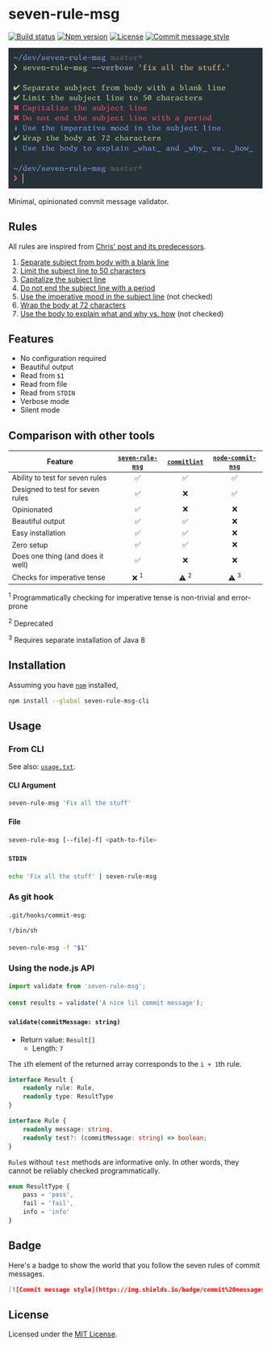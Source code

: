 # seven-rule-msg

[![Build status](https://img.shields.io/travis/com/shreyasminocha/seven-rule-msg/master.svg)](//travis-ci.org/shreyasminocha/seven-rule-msg)
[![Npm version](https://img.shields.io/npm/v/seven-rule-msg.svg)](//npmjs.com/package/seven-rule-msg)
[![License](https://img.shields.io/badge/license-MIT-blue.svg)](//shreyas.mit-license.org/2019)
[![Commit message style](https://img.shields.io/badge/commit%20messages-seven%20rules-blue.svg)](//chris.beams.io/posts/git-commit)

![seven-rule-msg in action](https://raw.githubusercontent.com/shreyasminocha/seven-rule-msg/master/media/demo.jpg)

Minimal, opinionated commit message validator.

## Rules

All rules are inspired from [Chris' post and its predecessors](https://chris.beams.io/posts/git-commit).

1. [Separate subject from body with a blank line](https://chris.beams.io/posts/git-commit/#separate)
2. [Limit the subject line to 50 characters](https://chris.beams.io/posts/git-commit/#limit-50)
3. [Capitalize the subject line](https://chris.beams.io/posts/git-commit/#capitalize)
4. [Do not end the subject line with a period](https://chris.beams.io/posts/git-commit/#end)
5. [Use the imperative mood in the subject line](https://chris.beams.io/posts/git-commit/#imperative) (not checked)
6. [Wrap the body at 72 characters](https://chris.beams.io/posts/git-commit/#wrap-72)
7. [Use the body to explain what and why vs. how](https://chris.beams.io/posts/git-commit/#why-not-how) (not checked)

## Features

- No configuration required
- Beautiful output
- Read from `$1`
- Read from file
- Read from `STDIN`
- Verbose mode
- Silent mode

## Comparison with other tools

| Feature | [**`seven-rule-msg`**](//github.com/shreyasminocha/seven-rule-msg) | [`commitlint`](//github.com/conventional-changelog/commitlint) | [`node-commit-msg`](//github.com/clns/node-commit-msg) |
|---------|:---:|:---:|:---:|
| Ability to test for seven rules | ✅| ✅| ✅|
| Designed to test for seven rules | ✅| ❌ | ✅|
| Opinionated | ✅| ❌ | ❌ |
| Beautiful output | ✅| ✅| ❌ |
| Easy installation | ✅| ✅| ❌ |
| Zero setup | ✅| ✅| ❌ |
| Does one thing (and does it well) | ✅| ❌ | ❌ |
| Checks for imperative tense | ❌ <sup>1</sup> | ⚠️ <sup>2</sup> | ⚠️ <sup>3</sup> |

<sup>1</sup> Programmatically checking for imperative tense is non-trivial and error-prone

<sup>2</sup> Deprecated

<sup>3</sup> Requires separate installation of Java 8

## Installation

Assuming you have [`npm`](//npmjs.com) installed,

```sh
npm install --global seven-rule-msg-cli
```

## Usage

### From CLI

See also: [`usage.txt`](usage.txt).

#### CLI Argument

```sh
seven-rule-msg 'Fix all the stuff'
```

#### File

```sh
seven-rule-msg [--file|-f] <path-to-file>
```

#### `STDIN`

```sh
echo 'Fix all the stuff' | seven-rule-msg
```

### As git hook

`.git/hooks/commit-msg`:

```sh
!/bin/sh

seven-rule-msg -f "$1"
```

### Using the node.js API

```js
import validate from 'seven-rule-msg';

const results = validate('A nice lil commit message');
```

#### `validate(commitMessage: string)`

- Return value: `Result[]`
    - Length: `7`

The `i`th element of the returned array corresponds to the `i + 1`th rule.

```ts
interface Result {
    readonly rule: Rule,
    readonly type: ResultType
}
```

```ts
interface Rule {
    readonly message: string,
    readonly test?: (commitMessage: string) => boolean;
}
```

`Rule`s without `test` methods are informative only. In other words, they cannot be reliably checked programmatically.

```ts
enum ResultType {
    pass = 'pass',
    fail = 'fail',
    info = 'info'
}
```

## Badge

Here's a badge to show the world that you follow the seven rules of commit messages.

```md
[![Commit message style](https://img.shields.io/badge/commit%20messages-seven%20rules-blue.svg)](https://chris.beams.io/posts/git-commit)
```

## License

Licensed under the [MIT License](//shreyas.mit-license.org/2019).
